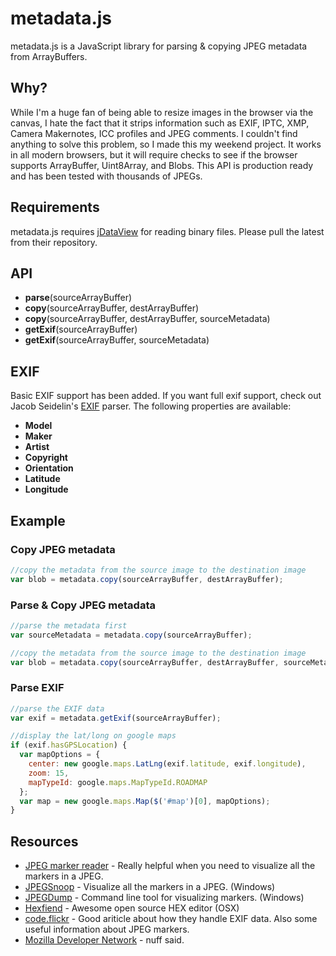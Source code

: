 # metadata.js
metadata.js is a JavaScript library for parsing & copying JPEG metadata from ArrayBuffers.

## Why?
While I'm a huge fan of being able to resize images in the browser via the canvas, I hate the fact that it strips information such as EXIF, IPTC, XMP, Camera Makernotes, ICC profiles and JPEG comments. I couldn't find anything to solve this problem, so I made this my weekend project. It works in all modern browsers, but it will require checks to see if the browser supports ArrayBuffer, Uint8Array, and Blobs. This API is production ready and has been tested with thousands of JPEGs.

## Requirements
metadata.js requires [jDataView](https://github.com/vjeux/jDataView) for reading binary files. Please pull the latest from their repository.

## API
* **parse**(sourceArrayBuffer)
* **copy**(sourceArrayBuffer, destArrayBuffer)
* **copy**(sourceArrayBuffer, destArrayBuffer, sourceMetadata)
* **getExif**(sourceArrayBuffer)
* **getExif**(sourceArrayBuffer, sourceMetadata)

## EXIF
Basic EXIF support has been added. If you want full exif support, check out Jacob Seidelin's [EXIF](http://blog.nihilogic.dk/2008/05/reading-exif-data-with-javascript.html) parser. The following properties are available:

* **Model**
* **Maker**
* **Artist**
* **Copyright**
* **Orientation**
* **Latitude**
* **Longitude**

## Example

### Copy JPEG metadata
``` js
//copy the metadata from the source image to the destination image
var blob = metadata.copy(sourceArrayBuffer, destArrayBuffer);
```

### Parse & Copy JPEG metadata
``` js
//parse the metadata first
var sourceMetadata = metadata.copy(sourceArrayBuffer);

//copy the metadata from the source image to the destination image
var blob = metadata.copy(sourceArrayBuffer, destArrayBuffer, sourceMetadata);
```

### Parse EXIF
``` js
//parse the EXIF data
var exif = metadata.getExif(sourceArrayBuffer);

//display the lat/long on google maps
if (exif.hasGPSLocation) {
  var mapOptions = {
    center: new google.maps.LatLng(exif.latitude, exif.longitude),
    zoom: 15,
    mapTypeId: google.maps.MapTypeId.ROADMAP
  };
  var map = new google.maps.Map($('#map')[0], mapOptions);
}
```

## Resources
* [JPEG marker reader](http://fhtr.org/DataStream.js/jpeg.html) - Really helpful when you need to visualize all the markers in a JPEG.
* [JPEGSnoop](http://www.impulseadventure.com/photo/jpeg-snoop.html) - Visualize all the markers in a JPEG. (Windows)
* [JPEGDump](http://www.a-kat.com/programming/cpp/jpeg/JPEGDump.html) - Command line tool for visualizing markers. (Windows)
* [Hexfiend](http://ridiculousfish.com/hexfiend/) - Awesome open source HEX editor (OSX)
* [code.flickr](http://code.flickr.net/2012/06/01/parsing-exif-client-side-using-javascript-2/) - Good ariticle about how they handle EXIF data. Also some useful information about JPEG markers.
* [Mozilla Developer Network](https://developer.mozilla.org/) - nuff said.
